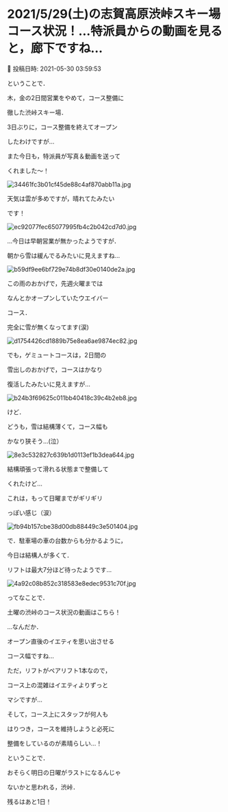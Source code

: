 # 2021/5/29(土)の志賀高原渋峠スキー場コース状況！…特派員からの動画を見ると，廊下ですね…

📅 投稿日時: 2021-05-30 03:59:53

ということで．


木，金の2日間営業をやめて，コース整備に


徹した渋峠スキー場．


3日ぶりに，コース整備を終えてオープン


したわけですが…





また今日も，特派員が写真＆動画を送って


くれました～！




![34461fc3b01cf45de88c4af870abb11a.jpg](images/34461fc3b01cf45de88c4af870abb11a.jpg)




天気は雲が多めですが，晴れてたみたい


です！




![ec92077fec65077995fb4c2b042cd7d0.jpg](images/ec92077fec65077995fb4c2b042cd7d0.jpg)




…今日は早朝営業が無かったようですが．


朝から雪は緩んでるみたいに見えますね…




![b59df9ee6bf729e74b8df30e0140de2a.jpg](images/b59df9ee6bf729e74b8df30e0140de2a.jpg)




この雨のおかげで，先週火曜までは


なんとかオープンしていたウエイバー


コース．


完全に雪が無くなってます(涙)




![d1754426cd1889b75e8ea6ae9874ec82.jpg](images/d1754426cd1889b75e8ea6ae9874ec82.jpg)




でも，ゲミュートコースは，2日間の


雪出しのおかげで，コースはかなり


復活したみたいに見えますが…




![b24b3f69625c011bb40418c39c4b2eb8.jpg](images/b24b3f69625c011bb40418c39c4b2eb8.jpg)




けど．


どうも，雪は結構薄くて，コース幅も


かなり狭そう…(泣）




![8e3c532827c639b1d0113ef1b3dea644.jpg](images/8e3c532827c639b1d0113ef1b3dea644.jpg)




結構頑張って滑れる状態まで整備して


くれたけど…


これは，もって日曜までがギリギリ


っぽい感じ（涙）




![fb94b157cbe38d00db88449c3e501404.jpg](images/fb94b157cbe38d00db88449c3e501404.jpg)




で．駐車場の車の台数からも分かるように，


今日は結構人が多くて．


リフトは最大7分ほど待ったようです…




![4a92c08b852c318583e8edec9531c70f.jpg](images/4a92c08b852c318583e8edec9531c70f.jpg)







ってなことで．


土曜の渋峠のコース状況の動画はこちら！





…なんだか．


オープン直後のイエティを思い出させる


コース幅ですね…


ただ，リフトがペアリフト1本なので，


コース上の混雑はイエティよりずっと


マシですが…





そして，コース上にスタッフが何人も


はりつき，コースを維持しようと必死に


整備をしているのが素晴らしい…！





ということで．


おそらく明日の日曜がラストになるんじゃ


ないかと思われる，渋峠．


残るはあと1日！
